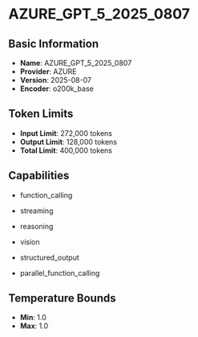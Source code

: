 # AZURE_GPT_5_2025_0807

## Basic Information
- **Name**: AZURE_GPT_5_2025_0807
- **Provider**: AZURE
- **Version**: 2025-08-07
- **Encoder**: o200k_base

## Token Limits
- **Input Limit**: 272,000 tokens
- **Output Limit**: 128,000 tokens
- **Total Limit**: 400,000 tokens

## Capabilities


- function_calling

- streaming

- reasoning

- vision

- structured_output

- parallel_function_calling





## Temperature Bounds

- **Min**: 1.0
- **Max**: 1.0


